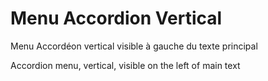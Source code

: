 # Menu Accordion Vertical

Menu Accordéon vertical visible à gauche du texte principal

Accordion menu, vertical, visible on the left of main text
